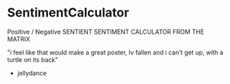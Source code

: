 # SentimentCalculator
Positive / Negative SENTIENT SENTIMENT CALCULATOR FROM THE MATRIX



"i feel like that would make a great poster, Iv fallen and i can't get up, with a turtle on its back"
- jellydance